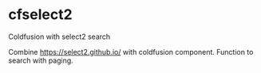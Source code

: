 # cfselect2
Coldfusion with select2 search

Combine https://select2.github.io/ with coldfusion component. Function to search with paging.
